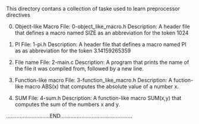 This directory contans a collection of taske used to learn preprocessor directives

0. Object-like Macro
File: 0-object_like_macro.h
Description: A header file that defines a macro named SIZE as an
	     abbreviation for the token 1024

1. PI
File: 1-pi.h
Description: A header file that defines a macro named PI as as abbreviation for
	     the token 3.14159265359

2. File name
File: 2-main.c
Description: A program that prints the name of the file it was compiled from,
	     followed by a new line.

3. Function-like macro
File: 3-function_like_macro.h
Description: A fuction-like macro ABS(x) that computes the absolute value of a
	     number x.
4. SUM
File: 4-sum.h
Description: A function-like macro SUM(x,y) that computes the sum of the numbers
	      x and y.

.............................END................................................
